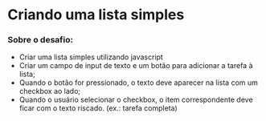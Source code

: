 # Criando uma lista simples
### Sobre o desafio:
 - Criar uma lista simples utilizando javascript
 - Criar um campo de input de texto e um botão para adicionar a tarefa à lista;
 - Quando o botão for pressionado, o texto deve aparecer na lista com um checkbox ao lado;
 - Quando o usuário selecionar o checkbox, o item correspondente deve ficar com o texto riscado. (ex.: tarefa completa)